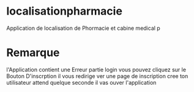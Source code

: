  
# localisationpharmacie
Application de localisation de Phormacie et cabine medical
p

# Remarque
  l'Application contient une Erreur partie login
  vous pouvez cliquez sur le Bouton D'inscrption il vous redirige ver une page de inscription cree ton utilisateur attend quelque seconde il vas ouver l'application
  
